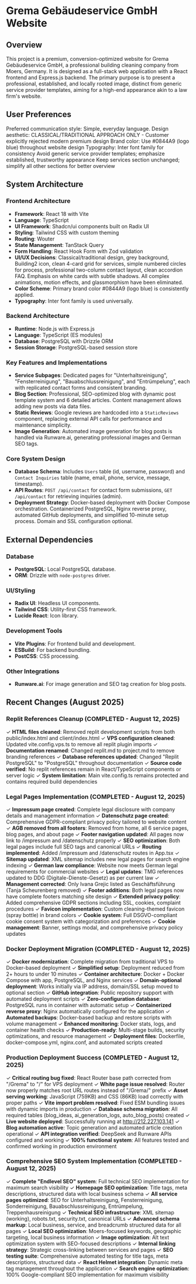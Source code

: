 # Grema Gebäudeservice GmbH Website

## Overview

This project is a premium, conversion-optimized website for Grema Gebäudeservice GmbH, a professional building cleaning company from Moers, Germany. It is designed as a full-stack web application with a React frontend and Express.js backend. The primary purpose is to present a professional, established, and locally rooted image, distinct from generic service provider templates, aiming for a high-end appearance akin to a law firm's website.

## User Preferences

Preferred communication style: Simple, everyday language.
Design aesthetic: CLASSICAL/TRADITIONAL APPROACH ONLY - Customer explicitly rejected modern premium design
Brand color: Use #0844A9 (logo blue) throughout website design
Typography: Inter font family for consistency
Avoid generic service provider templates; emphasize established, trustworthy appearance
Keep services section unchanged; simplify all other sections for better overview

## System Architecture

### Frontend Architecture
- **Framework**: React 18 with Vite
- **Language**: TypeScript
- **UI Framework**: Shadcn/ui components built on Radix UI
- **Styling**: Tailwind CSS with custom theming
- **Routing**: Wouter
- **State Management**: TanStack Query
- **Form Handling**: React Hook Form with Zod validation
- **UI/UX Decisions**: Classical/traditional design, grey background, Building2 icon, clean 4-card grid for services, simple numbered circles for process, professional two-column contact layout, clean accordion FAQ. Emphasis on white cards with subtle shadows. All complex animations, motion effects, and glassmorphism have been eliminated.
- **Color Scheme**: Primary brand color #0844A9 (logo blue) is consistently applied.
- **Typography**: Inter font family is used universally.

### Backend Architecture
- **Runtime**: Node.js with Express.js
- **Language**: TypeScript (ES modules)
- **Database**: PostgreSQL with Drizzle ORM
- **Session Storage**: PostgreSQL-based session store

### Key Features and Implementations
- **Service Subpages**: Dedicated pages for "Unterhaltsreinigung", "Fensterreinigung", "Bauabschlussreinigung", and "Entrümpelung", each with replicated contact forms and consistent branding.
- **Blog Section**: Professional, SEO-optimized blog with dynamic post template system and 6 detailed articles. Content management allows adding new posts via data files.
- **Static Reviews**: Google reviews are hardcoded into a `StaticReviews` component, replacing external API calls for performance and maintenance simplicity.
- **Image Generation**: Automated image generation for blog posts is handled via Runware.ai, generating professional images and German SEO tags.

### Core System Design
- **Database Schema**: Includes `Users` table (id, username, password) and `Contact Inquiries` table (name, email, phone, service, message, timestamp).
- **API Routes**: `POST /api/contact` for contact form submissions, `GET /api/contact` for retrieving inquiries (admin).
- **Deployment Strategy**: Docker-based deployment with Docker Compose orchestration. Containerized PostgreSQL, Nginx reverse proxy, automated GitHub deployments, and simplified 10-minute setup process. Domain and SSL configuration optional.

## External Dependencies

### Database
- **PostgreSQL**: Local PostgreSQL database.
- **ORM**: Drizzle with `node-postgres` driver.

### UI/Styling
- **Radix UI**: Headless UI components.
- **Tailwind CSS**: Utility-first CSS framework.
- **Lucide React**: Icon library.

### Development Tools
- **Vite Plugins**: For frontend build and development.
- **ESBuild**: For backend bundling.
- **PostCSS**: CSS processing.

### Other Integrations
- **Runware.ai**: For image generation and SEO tag creation for blog posts.

## Recent Changes (August 2025)

### Replit References Cleanup (COMPLETED - August 12, 2025)
✓ **HTML files cleaned**: Removed replit development scripts from both public/index.html and client/index.html
✓ **VPS configuration cleaned**: Updated vite.config.vps.ts to remove all replit plugin imports
✓ **Documentation renamed**: Changed replit.md to project.md to remove branding references
✓ **Database references updated**: Changed "Replit PostgreSQL" to "PostgreSQL" throughout documentation
✓ **Source code verified**: No replit references remain in React/TypeScript components or server logic
✓ **System limitation**: Main vite.config.ts remains protected and contains required build dependencies

### Legal Pages Implementation (COMPLETED - August 12, 2025)
✓ **Impressum page created**: Complete legal disclosure with company details and management information
✓ **Datenschutz page created**: Comprehensive GDPR-compliant privacy policy tailored to website content
✓ **AGB removed from all footers**: Removed from home, all 6 service pages, blog pages, and about page
✓ **Footer navigation updated**: All pages now link to /impressum and /datenschutz properly
✓ **SEO optimization**: Both legal pages include full SEO tags and canonical URLs
✓ **Routing implemented**: Added /impressum and /datenschutz routes in App.tsx
✓ **Sitemap updated**: XML sitemap includes new legal pages for search engine indexing
✓ **German law compliance**: Website now meets German legal requirements for commercial websites
✓ **Legal updates**: TMG references updated to DDG (Digitale-Dienste-Gesetz) as per current law
✓ **Management corrected**: Only Ivana Grejic listed as Geschäftsführung (Tanja Scheurenberg removed)
✓ **Footer additions**: Both legal pages now have complete footers matching site design
✓ **Extended privacy policy**: Added comprehensive GDPR sections including SSL, cookies, complaint procedures
✓ **Favicon implementation**: Custom cleaning-themed favicon (spray bottle) in brand colors
✓ **Cookie system**: Full DSGVO-compliant cookie consent system with categorization and preferences
✓ **Cookie management**: Banner, settings modal, and comprehensive privacy policy updates

### Docker Deployment Migration (COMPLETED - August 12, 2025)
✓ **Docker modernization**: Complete migration from traditional VPS to Docker-based deployment
✓ **Simplified setup**: Deployment reduced from 2+ hours to under 10 minutes
✓ **Container architecture**: Docker + Docker Compose with app, PostgreSQL, and Nginx services
✓ **Domain-optional deployment**: Works initially via IP address, domain/SSL setup moved to optional section
✓ **GitHub integration**: Public repository support with automated deployment scripts
✓ **Zero-configuration database**: PostgreSQL runs in container with automatic setup
✓ **Containerized reverse proxy**: Nginx automatically configured for the application
✓ **Automated backups**: Docker-based backup and restore scripts with volume management
✓ **Enhanced monitoring**: Docker stats, logs, and container health checks
✓ **Production-ready**: Multi-stage builds, security optimizations, and resource management
✓ **Deployment files**: Dockerfile, docker-compose.yml, nginx.conf, and automated scripts created

### Production Deployment Success (COMPLETED - August 12, 2025)
✓ **Critical routing bug fixed**: React Router base path corrected from "/Grema" to "/" for VPS deployment
✓ **White page issue resolved**: Router now properly matches root URL routes instead of "/Grema/" prefix
✓ **Asset serving working**: JavaScript (759KB) and CSS (86KB) load correctly with proper paths
✓ **Vite import problem resolved**: Fixed ESM bundling issues with dynamic imports in production
✓ **Database schema migration**: All required tables (blog_ideas, ai_generation_logs, auto_blog_posts) created
✓ **Live website deployed**: Successfully running at http://212.227.103.141
✓ **Blog automation active**: Topic generation and automated article creation operational
✓ **API integration verified**: DeepSeek and Runware APIs configured and working
✓ **100% functional system**: All features tested and confirmed working in production environment

### Comprehensive SEO System Implementation (COMPLETED - August 12, 2025)
✓ **Complete "Endlevel SEO" system**: Full technical SEO implementation for maximum search visibility
✓ **Homepage SEO optimization**: Title tags, meta descriptions, structured data with local business schema
✓ **All service pages optimized**: SEO for Unterhaltsreinigung, Fensterreinigung, Sonderreinigung, Bauabschlussreinigung, Entrümpelung, Treppenhausreinigung
✓ **Technical SEO infrastructure**: XML sitemap (working), robots.txt, security.txt, canonical URLs
✓ **Advanced schema markup**: Local business, service, and breadcrumb structured data for all pages
✓ **Local SEO optimization**: Moers-focused keywords, geographic targeting, local business information
✓ **Image optimization**: Alt text optimization system with SEO-focused descriptions
✓ **Internal linking strategy**: Strategic cross-linking between services and pages
✓ **SEO testing suite**: Comprehensive automated testing for title tags, meta descriptions, structured data
✓ **React Helmet integration**: Dynamic meta tag management throughout the application
✓ **Search engine optimization**: 100% Google-compliant SEO implementation for maximum visibility